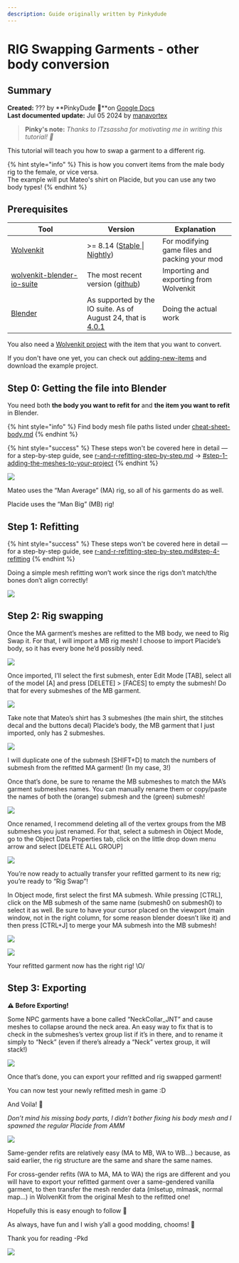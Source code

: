 ```yaml
---
description: Guide originally written by Pinkydude
---
```


# RIG Swapping Garments - other body conversion

## Summary

**Created:** ??? by  **PinkyDude 🦝**on [Google Docs](https://docs.google.com/document/d/1-hTJJ6eKrA_kjcRI5hKwiGt4xbzuLhuLZk_tTthb0Ao/edit#heading=h.kvak42tu0v94)\
**Last documented update:** Jul 05 2024 by [manavortex](https://app.gitbook.com/u/NfZBoxGegfUqB33J9HXuCs6PVaC3 "mention")

> **Pinky's note:** _Thanks to ITzsassha for motivating me in writing this tutorial! 💛_

This tutorial will teach you how to swap a garment to a different rig.&#x20;

{% hint style="info" %}
This is how you convert items from the male body rig to the female, or vice versa. \
The example will put Mateo's shirt on Placide, but you can use any two body types!
{% endhint %}

## Prerequisites

<table><thead><tr><th width="155">Tool</th><th>Version</th><th>Explanation</th></tr></thead><tbody><tr><td><a href="https://app.gitbook.com/s/-MP_ozZVx2gRZUPXkd4r/getting-started/eli5-getting-started">Wolvenkit</a></td><td>>= 8.14 (<a href="https://github.com/WolvenKit/Wolvenkit/releases">Stable </a>| <a href="https://github.com/WolvenKit/WolvenKit-nightly-releases/releases">Nightly</a>)</td><td>For modifying game files and packing your mod</td></tr><tr><td><a data-mention href="../../for-mod-creators-theory/modding-tools/wolvenkit-blender-io-suite/">wolvenkit-blender-io-suite</a></td><td>The most recent version (<a href="https://github.com/WolvenKit/Cyberpunk-Blender-add-on/releases">github</a>)</td><td>Importing and exporting from Wolvenkit</td></tr><tr><td><a href="https://www.blender.org/download/releases/4-1/">Blender</a></td><td>As supported by the IO suite. As of August 24, that is <a href="https://www.blender.org/download/releases/4-1/">4.0.1</a></td><td>Doing the actual work</td></tr></tbody></table>

You also need a [Wolvenkit project](https://app.gitbook.com/s/-MP_ozZVx2gRZUPXkd4r/wolvenkit-app/usage/wolvenkit-projects) with the item that you want to convert.&#x20;

If you don't have one yet, you can check out [adding-new-items](adding-new-items/ "mention") and download the example project.

## Step 0: Getting the file into Blender

You need both **the body you want to refit for** and **the item you want to refit** in Blender.

{% hint style="info" %}
Find body mesh file paths listed under [cheat-sheet-body.md](../../for-mod-creators-theory/references-lists-and-overviews/cheat-sheet-body.md "mention")
{% endhint %}

{% hint style="success" %}
These steps won't be covered here in detail — for a step-by-step guide, see [r-and-r-refitting-step-by-step.md](recolours-and-refits/r-and-r-refitting-step-by-step.md "mention") -> [#step-1-adding-the-meshes-to-your-project](recolours-and-refits/r-and-r-refitting-step-by-step.md#step-1-adding-the-meshes-to-your-project "mention")
{% endhint %}

![](<../../.gitbook/assets/1 (4) (1).png>)

Mateo uses the “Man Average” (MA) rig, so all of his garments do as well.&#x20;

Placide uses the “Man Big” (MB) rig!

## Step 1: Refitting

{% hint style="success" %}
These steps won't be covered here in detail — for a step-by-step guide, see [r-and-r-refitting-step-by-step.md](recolours-and-refits/r-and-r-refitting-step-by-step.md "mention")[#step-4-refitting](recolours-and-refits/r-and-r-refitting-step-by-step.md#step-4-refitting "mention")
{% endhint %}

Doing a simple mesh refitting w&#x6F;_&#x6E;_’t work since the rigs don’t match/the bones don’t align correctly!

![](<../../.gitbook/assets/2 (3) (1).png>)

## Step 2: Rig swapping

Once the MA garment’s meshes are refitted to the MB body, we need to Rig Swap it. For that, I will import a MB rig mesh! I choose to import Placide’s body, so it has every bone he’d possibly need.

![](<../../.gitbook/assets/3 (4) (1).png>)

Once imported, I’ll select the first submesh, enter Edit Mode \[TAB], select all of the model \[A] and press \[DELETE] > \[FACES] to empty the submesh! Do that for every submeshes of the MB garment.

![](<../../.gitbook/assets/4 (5) (1).png>)

Take note that Mateo’s shirt has 3 submeshes (the main shirt, the stitches decal and the buttons decal) Placide’s body, the MB garment that I just imported, only has 2 submeshes.

![](<../../.gitbook/assets/5 (3) (1).png>)

I will duplicate one of the submesh \[SHIFT+D] to match the numbers of submesh from the refitted MA garment! (In my case, 3!)

Once that’s done, be sure to rename the MB submeshes to match the MA’s garment submeshes names. You can manually rename them or copy/paste the names of both the (orange) submesh and the (green) submesh!

![](<../../.gitbook/assets/6 (5) (1).png>)

Once renamed, I recommend deleting all of the vertex groups from the MB submeshes you just renamed. For that, select a submesh in Object Mode, go to the Object Data Properties tab, click on the little drop down menu arrow and select \[DELETE ALL GROUP]

![](<../../.gitbook/assets/7 (4) (1).png>)

You’re now ready to actually transfer your refitted garment to its new rig; you’re ready to “Rig Swap”!

In Object mode, first select the first MA submesh. While pressing \[CTRL], click on the MB submesh of the same name (submesh0 on submesh0) to select it as well. Be sure to have your cursor placed on the viewport (main window, not in the right column, for some reason blender doesn’t like it) and then press \[CTRL+J] to merge your MA submesh into the MB submesh!

![](<../../.gitbook/assets/8 (3) (1).png>)

![](<../../.gitbook/assets/9 (3) (1).png>)

Your refitted garment now has the right rig! \O/

## Step 3: Exporting

**⚠ Before Exporting!**

Some NPC garments have a bone called “NeckCollar\_JNT” and cause meshes to collapse around the neck area. An easy way to fix that is to check in the submeshes’s vertex group list if it’s in there, and to rename it simply to “Neck” (even if there’s already a “Neck” vertex group, it will stack!)

![](<../../.gitbook/assets/10 (2) (1).png>)

Once that’s done, you can export your refitted and rig swapped garment!

You can now test your newly refitted mesh in game :D

And Voila! 🤙

_Don’t mind his missing body parts, I didn’t bother fixing his body mesh and I spawned the regular Placide from AMM_

![](<../../.gitbook/assets/12 (1).png>)

Same-gender refits are relatively easy (MA to MB, WA to WB…) because, as said earlier, the rig structure are the same and share the same names.

For cross-gender refits (WA to MA, MA to WA) the rigs are different and you will have to export your refitted garment over a same-gendered vanilla garment, to then transfer the mesh render data (mlsetup, mlmask, normal map…) in WolvenKit from the original Mesh to the refitted one!

Hopefully this is easy enough to follow 🤲

As always, have fun and I wish y’all a good modding, chooms! 💛

Thank you for reading -Pkd

![](<../../.gitbook/assets/13 (1).png>)
